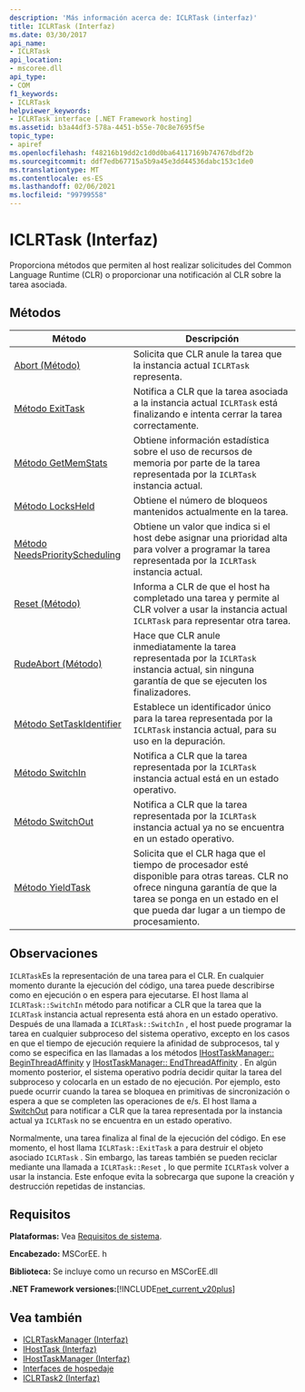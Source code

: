 ```yaml
---
description: 'Más información acerca de: ICLRTask (interfaz)'
title: ICLRTask (Interfaz)
ms.date: 03/30/2017
api_name:
- ICLRTask
api_location:
- mscoree.dll
api_type:
- COM
f1_keywords:
- ICLRTask
helpviewer_keywords:
- ICLRTask interface [.NET Framework hosting]
ms.assetid: b3a44df3-578a-4451-b55e-70c8e7695f5e
topic_type:
- apiref
ms.openlocfilehash: f48216b19dd2c1d0d0ba64117169b74767dbdf2b
ms.sourcegitcommit: ddf7edb67715a5b9a45e3dd44536dabc153c1de0
ms.translationtype: MT
ms.contentlocale: es-ES
ms.lasthandoff: 02/06/2021
ms.locfileid: "99799558"
---
```

# <a name="iclrtask-interface"></a>ICLRTask (Interfaz)

Proporciona métodos que permiten al host realizar solicitudes del Common Language Runtime (CLR) o proporcionar una notificación al CLR sobre la tarea asociada.  
  
## <a name="methods"></a>Métodos  
  
|Método|Descripción|  
|------------|-----------------|  
|[Abort (Método)](iclrtask-abort-method.md)|Solicita que CLR anule la tarea que la instancia actual `ICLRTask` representa.|  
|[Método ExitTask](iclrtask-exittask-method.md)|Notifica a CLR que la tarea asociada a la instancia actual `ICLRTask` está finalizando e intenta cerrar la tarea correctamente.|  
|[Método GetMemStats](iclrtask-getmemstats-method.md)|Obtiene información estadística sobre el uso de recursos de memoria por parte de la tarea representada por la `ICLRTask` instancia actual.|  
|[Método LocksHeld](iclrtask-locksheld-method.md)|Obtiene el número de bloqueos mantenidos actualmente en la tarea.|  
|[Método NeedsPriorityScheduling](iclrtask-needspriorityscheduling-method.md)|Obtiene un valor que indica si el host debe asignar una prioridad alta para volver a programar la tarea representada por la `ICLRTask` instancia actual.|  
|[Reset (Método)](iclrtask-reset-method.md)|Informa a CLR de que el host ha completado una tarea y permite al CLR volver a usar la instancia actual `ICLRTask` para representar otra tarea.|  
|[RudeAbort (Método)](iclrtask-rudeabort-method.md)|Hace que CLR anule inmediatamente la tarea representada por la `ICLRTask` instancia actual, sin ninguna garantía de que se ejecuten los finalizadores.|  
|[Método SetTaskIdentifier](iclrtask-settaskidentifier-method.md)|Establece un identificador único para la tarea representada por la `ICLRTask` instancia actual, para su uso en la depuración.|  
|[Método SwitchIn](iclrtask-switchin-method.md)|Notifica a CLR que la tarea representada por la `ICLRTask` instancia actual está en un estado operativo.|  
|[Método SwitchOut](iclrtask-switchout-method.md)|Notifica a CLR que la tarea representada por la `ICLRTask` instancia actual ya no se encuentra en un estado operativo.|  
|[Método YieldTask](iclrtask-yieldtask-method.md)|Solicita que el CLR haga que el tiempo de procesador esté disponible para otras tareas. CLR no ofrece ninguna garantía de que la tarea se ponga en un estado en el que pueda dar lugar a un tiempo de procesamiento.|  
  
## <a name="remarks"></a>Observaciones  

 `ICLRTask`Es la representación de una tarea para el CLR. En cualquier momento durante la ejecución del código, una tarea puede describirse como en ejecución o en espera para ejecutarse. El host llama al `ICLRTask::SwitchIn` método para notificar a CLR que la tarea que la `ICLRTask` instancia actual representa está ahora en un estado operativo. Después de una llamada a `ICLRTask::SwitchIn` , el host puede programar la tarea en cualquier subproceso del sistema operativo, excepto en los casos en que el tiempo de ejecución requiere la afinidad de subprocesos, tal y como se especifica en las llamadas a los métodos [IHostTaskManager:: BeginThreadAffinity](ihosttaskmanager-beginthreadaffinity-method.md) y [IHostTaskManager:: EndThreadAffinity](ihosttaskmanager-endthreadaffinity-method.md) . En algún momento posterior, el sistema operativo podría decidir quitar la tarea del subproceso y colocarla en un estado de no ejecución. Por ejemplo, esto puede ocurrir cuando la tarea se bloquea en primitivas de sincronización o espera a que se completen las operaciones de e/s. El host llama a [SwitchOut](iclrtask-switchout-method.md) para notificar a CLR que la tarea representada por la instancia actual ya `ICLRTask` no se encuentra en un estado operativo.  
  
 Normalmente, una tarea finaliza al final de la ejecución del código. En ese momento, el host llama `ICLRTask::ExitTask` a para destruir el objeto asociado `ICLRTask` . Sin embargo, las tareas también se pueden reciclar mediante una llamada a `ICLRTask::Reset` , lo que permite `ICLRTask` volver a usar la instancia. Este enfoque evita la sobrecarga que supone la creación y destrucción repetidas de instancias.  
  
## <a name="requirements"></a>Requisitos  

 **Plataformas:** Vea [Requisitos de sistema](../../get-started/system-requirements.md).  
  
 **Encabezado:** MSCorEE. h  
  
 **Biblioteca:** Se incluye como un recurso en MSCorEE.dll  
  
 **.NET Framework versiones:**[!INCLUDE[net_current_v20plus](../../../../includes/net-current-v20plus-md.md)]  
  
## <a name="see-also"></a>Vea también

- [ICLRTaskManager (Interfaz)](iclrtaskmanager-interface.md)
- [IHostTask (Interfaz)](ihosttask-interface.md)
- [IHostTaskManager (Interfaz)](ihosttaskmanager-interface.md)
- [Interfaces de hospedaje](hosting-interfaces.md)
- [ICLRTask2 (Interfaz)](iclrtask2-interface.md)
